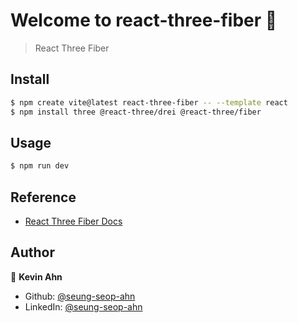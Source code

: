 # Welcome to react-three-fiber 👋

> React Three Fiber

## Install

```sh
$ npm create vite@latest react-three-fiber -- --template react
$ npm install three @react-three/drei @react-three/fiber
```

## Usage

```sh
$ npm run dev
```
## Reference

- [React Three Fiber Docs](https://r3f.docs.pmnd.rs/getting-started/introduction)

## Author

👤 **Kevin Ahn**

* Github: [@seung-seop-ahn](https://github.com/seung-seop-ahn)
* LinkedIn: [@seung-seop-ahn](https://linkedin.com/in/seung-seop-ahn)
